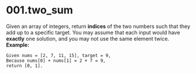 # 001.two_sum

Given an array of integers, return **indices** of the two numbers such that they add up to a specific target. 
You may assume that each input would have **exactly** one solution, and you may not use the same element twice.
**Example:**
```
Given nums = [2, 7, 11, 15], target = 9,
Because nums[0] + nums[1] = 2 + 7 = 9,
return [0, 1].
```